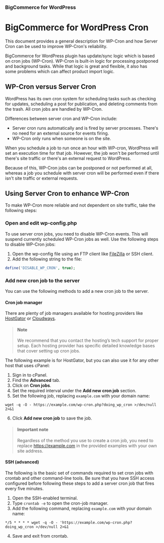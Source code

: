 <div><h3 class="sub-docs-type" id="bigcommerce-for-wordpress">BigCommerce for WordPress</h3></div>

# BigCommerce for WordPress Cron

This document provides a general description for WP-Cron and how Server Cron can be used to improve WP-Cron's reliability.

BigCommerce for WordPress plugin has update/sync logic which is based on cron jobs (WP-Cron). WP-Cron is built-in logic for processing postponed and background tasks. While that logic is great and flexible, it also has some problems which can affect product import logic.

## WP-Cron versus Server Cron
WordPress has its own cron system for scheduling tasks such as checking for updates, scheduling a post for publication, and deleting comments from the trash. All cron jobs are handled by WP-Cron.

Differences between server cron and WP-Cron include:
- Server cron runs automatically and is fired by server processes. There's no need for an external source for events firing.
- WP-Cron only runs when someone is on the site.

When you schedule a job to run once an hour with WP-cron, WordPress will set an execution time for that job. However, the job won't be performed until there's site traffic or there's an external request to WordPress. 

Because of this, WP-Cron jobs can be postponed or not performed at all, whereas a job you schedule with server cron will be performed even if there isn't site traffic or external requests.

## Using Server Cron to enhance WP-Cron
To make WP-Cron more reliable and not dependent on site traffic, take the following steps:

### Open and edit wp-config.php
To use server cron jobs, you need to disable WP-Cron events. This will suspend currently scheduled WP-Cron jobs as well. Use the following steps to disable WP-Cron jobs: 

1. Open the wp-config file using an FTP client like [FileZilla](https://filezilla-project.org/) or SSH client.
2. Add the following string to the file:

```php
define('DISABLE_WP_CRON', true);
```

### Add new cron job to the server
You can use the following methods to add a new cron job to the server.

#### Cron job manager

There are plenty of job managers available for hosting providers like [HostGator](https://www.hostgator.com/) or [Cloudways](https://www.cloudways.com/).

<!-- theme: info -->
> #### Note
> We recommend that you contact the hosting’s tech support for proper setup. Each hosting provider has specific detailed knowledge bases that cover setting up cron jobs.

The following example is for HostGator, but you can also use it for any other host that uses cPanel: 
1. Sign in to cPanel.
2. Find the **Advanced** tab.
3. Click on **Cron jobs**.
4. Set the required interval under the **Add new cron job** section.
5. Set the following job, replacing `example.com` with your domain name: 

```shell title="Create a cPanel cron job"
wget -q -O - https://example.com/wp-cron.php?doing_wp_cron >/dev/null 2>&1
```

6. Click **Add new cron job** to save the job.

<!-- theme: info -->
> #### Important note
> Regardless of the method you use to create a cron job, you need to replace https://example.com in the provided examples with your own site address. 

#### SSH (advanced)

The following is the basic set of commands required to set cron jobs with crontab and other command-line tools. Be sure that you have SSH access configured before following these steps to add a server cron job that fires every five minutes.

1. Open the SSH-enabled terminal.
2. Type `crontab -e` to open the cron-job manager.
3. Add the following command, replacing `example.com` with your domain name: 

```shell title="Create cron job with SSH"
*/5 * * * * wget -q -O - 'https://example.com/wp-cron.php?doing_wp_cron >/dev/null 2>&1
```
4. Save and exit from crontab.



